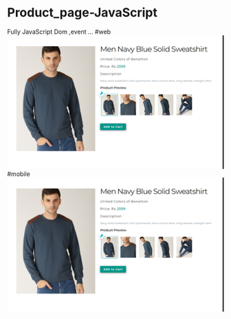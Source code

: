 # Product_page-JavaScript
Fully JavaScript Dom ,event ...
#web
<img src="1.png">
#mobile
<img src="1.png">
